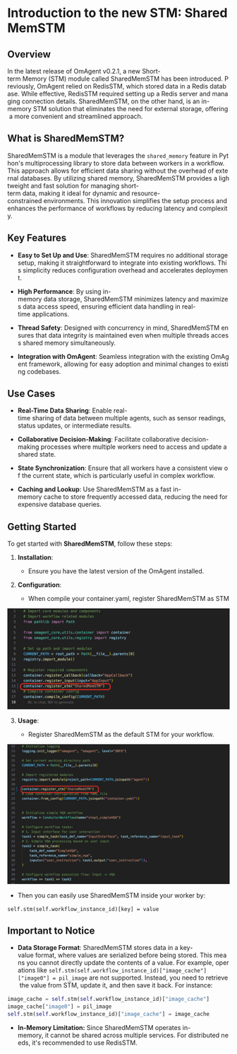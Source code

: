 # Introduction to the new STM: SharedMemSTM

## Overview

In the latest release of OmAgent v0.2.1, a new Short-term Memory (STM) module called SharedMemSTM has been introduced. Previously, OmAgent relied on RedisSTM, which stored data in a Redis database. While effective, RedisSTM required setting up a Redis server and managing connection details. SharedMemSTM, on the other hand, is an in-memory STM solution that eliminates the need for external storage, offering a more convenient and streamlined approach.

## What is SharedMemSTM?

SharedMemSTM is a module that leverages the `shared_memory` feature in Python's multiprocessing library to store data between workers in a workflow. This approach allows for efficient data sharing without the overhead of external databases. By utilizing shared memory, SharedMemSTM provides a lightweight and fast solution for managing short-term data, making it ideal for dynamic and resource-constrained environments. This innovation simplifies the setup process and enhances the performance of workflows by reducing latency and complexity. 

## Key Features

*   **Easy to Set Up and Use**: SharedMemSTM requires no additional storage setup, making it straightforward to integrate into existing workflows. This simplicity reduces configuration overhead and accelerates deployment.
    
*   **High Performance**: By using in-memory data storage, SharedMemSTM minimizes latency and maximizes data access speed, ensuring efficient data handling in real-time applications.
    
*   **Thread Safety**: Designed with concurrency in mind, SharedMemSTM ensures that data integrity is maintained even when multiple threads access shared memory simultaneously.
    
*   **Integration with OmAgent**: Seamless integration with the existing OmAgent framework, allowing for easy adoption and minimal changes to existing codebases.
    

## Use Cases

*   **Real-Time Data Sharing**: Enable real-time sharing of data between multiple agents, such as sensor readings, status updates, or intermediate results.
    
*   **Collaborative Decision-Making**: Facilitate collaborative decision-making processes where multiple workers need to access and update a shared state.
    
*   **State Synchronization**: Ensure that all workers have a consistent view of the current state, which is particularly useful in complex workflow.
    
*   **Caching and Lookup**: Use SharedMemSTM as a fast in-memory cache to store frequently accessed data, reducing the need for expensive database queries.
    

## Getting Started

To get started with **SharedMemSTM**, follow these steps:

1.  **Installation**:
    
    *   Ensure you have the latest version of the OmAgent installed.
        
2.  **Configuration**:
    
    *   When compile your container.yaml, register SharedMemSTM as STM
        

![image.png](../../assets/images/sharedMemSTM_example1.png)

3.  **Usage**:
    
    *   Register SharedMemSTM as the default STM for your workflow.


![image.png](../../assets/images/sharedMemSTM_example2.png)

*   Then you can easily use SharedMemSTM inside your worker by: 
    

```plaintext
self.stm(self.workflow_instance_id)[key] = value
```

## Important to Notice

*   **Data Storage Format**: SharedMemSTM stores data in a key-value format, where values are serialized before being stored. This means you cannot directly update the contents of a value. For example, operations like `self.stm(self.workflow_instance_id)["image_cache"]["image0"] = pil_image` are not supported. Instead, you need to retrieve the value from STM, update it, and then save it back. For instance:
    

```python
image_cache = self.stm(self.workflow_instance_id)["image_cache"]
image_cache["image0"] = pil_image
self.stm(self.workflow_instance_id)["image_cache"] = image_cache
```

*   **In-Memory Limitation:** Since SharedMemSTM operates in-memory, it cannot be shared across multiple services. For distributed needs, it's recommended to use RedisSTM.
